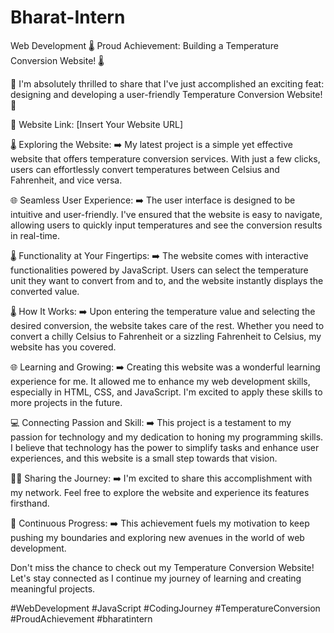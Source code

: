 # Bharat-Intern
Web Development
🌡️ Proud Achievement: Building a Temperature Conversion Website! 🌡️

🎉 I'm absolutely thrilled to share that I've just accomplished an exciting feat: designing and developing a user-friendly Temperature Conversion Website! 🚀

🔗 Website Link: [Insert Your Website URL]

🌡️ Exploring the Website:
➡️ My latest project is a simple yet effective website that offers temperature conversion services. With just a few clicks, users can effortlessly convert temperatures between Celsius and Fahrenheit, and vice versa.

🌐 Seamless User Experience:
➡️ The user interface is designed to be intuitive and user-friendly. I've ensured that the website is easy to navigate, allowing users to quickly input temperatures and see the conversion results in real-time.

🌡️ Functionality at Your Fingertips:
➡️ The website comes with interactive functionalities powered by JavaScript. Users can select the temperature unit they want to convert from and to, and the website instantly displays the converted value.

🌡️ How It Works:
➡️ Upon entering the temperature value and selecting the desired conversion, the website takes care of the rest. Whether you need to convert a chilly Celsius to Fahrenheit or a sizzling Fahrenheit to Celsius, my website has you covered.

🌐 Learning and Growing:
➡️ Creating this website was a wonderful learning experience for me. It allowed me to enhance my web development skills, especially in HTML, CSS, and JavaScript. I'm excited to apply these skills to more projects in the future.

💻 Connecting Passion and Skill:
➡️ This project is a testament to my passion for technology and my dedication to honing my programming skills. I believe that technology has the power to simplify tasks and enhance user experiences, and this website is a small step towards that vision.

👩‍💻 Sharing the Journey:
➡️ I'm excited to share this accomplishment with my network. Feel free to explore the website and experience its features firsthand.

🚀 Continuous Progress:
➡️ This achievement fuels my motivation to keep pushing my boundaries and exploring new avenues in the world of web development.

Don't miss the chance to check out my Temperature Conversion Website! Let's stay connected as I continue my journey of learning and creating meaningful projects.

#WebDevelopment #JavaScript #CodingJourney #TemperatureConversion #ProudAchievement #bharatintern
